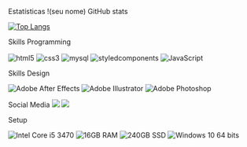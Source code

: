 
Estatísticas
!(seu nome) GitHub stats

[![Top Langs](https://github-readme-stats.vercel.app/api/top-langs/?username=seu_nome_no_github)](https://github.com/anuraghazra/github-readme-stats)

Skills Programming
<div style="display: inline_block">
  <img align="center" src="https://img.shields.io/badge/HTML-239120?style=for-the-badge&logo=html5&logoColor=white" alt="html5"/>
  <img align="center" src="https://img.shields.io/badge/CSS-239120?&style=for-the-badge&logo=css3&logoColor=white" alt="css3"/>
  <img align="center" src="https://img.shields.io/badge/MySQL-00000F?style=for-the-badge&logo=mysql&logoColor=white" alt="mysql"/>
  <img align="center" src="https://img.shields.io/badge/styled--components-DB7093?style=for-the-badge&logo=styled-components&logoColor=white" alt="styledcomponents"/>
  <img align="center" src="https://img.shields.io/badge/JavaScript-yellow?style=for-the-badge&javascript" alt="JavaScript"/>
</div>

Skills Design
<div style="display: inline_block">
  <img src="https://img.shields.io/badge/Adobe%20after%20affects-CF96FD?style=for-the-badge&logo=Adobe%20after%20effects&logoColor=393665" alt="Adobe After Effects"/>
  <img src="https://img.shields.io/badge/Adobe%20Illustrator-FF9A00?style=for-the-badge&logo=adobe%20illustrator&logoColor=white" alt="Adobe Illustrator"/>
  <img src="https://img.shields.io/badge/Adobe%20Photoshop-31A8FF?style=for-the-badge&logo=Adobe%20Photoshop&logoColor=black" alt="Adobe Photoshop"/>
</div>

Social Media
<a href="seu_linkedin/" target="_blank"><img src="https://img.shields.io/badge/-LinkedIn-%230077B5?style=for-the-badge&logo=linkedin&logoColor=white" target="_blank"></a>
<a href="seuemail" target="_blank"><img src="https://img.shields.io/badge/-Gmail-%23333?style=for-the-badge&logo=gmail&logoColor=white" target="_blank"></a>

Setup
<div style="display: inline_block">
  <img alt="Intel Core i5 3470" src="https://img.shields.io/badge/Intel%20Core%20i5%203470-0071C5?style=for-the-badge&logo=intel&logoColor=white"/>
  <img alt="16GB RAM" src="https://img.shields.io/badge/RAM-16GB-0071C5?style=for-the-badge&logoColor=white"/>
  <img alt="240GB SSD" src="https://img.shields.io/badge/SSD-240GB-0071C5?style=for-the-badge&logoColor=white"/>
  <img alt="Windows 10 64 bits" src="https://img.shields.io/badge/Windows%2010%2064%20bits-0071C5?style=for-the-badge&logo=windows&logoColor=white"/>
</div>

